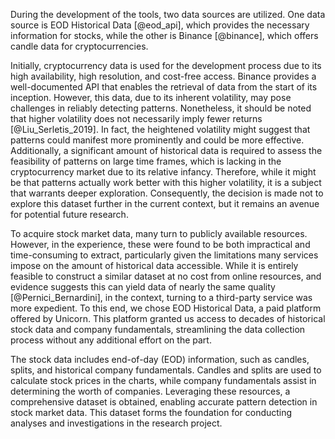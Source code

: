 During the development of the tools, two data sources are utilized. One data source is EOD Historical Data [@eod_api], which provides the necessary information for stocks, while the other is Binance [@binance], which offers candle data for cryptocurrencies.

Initially, cryptocurrency data is used for the development process due to its high availability, high resolution, and cost-free access. Binance provides a well-documented API that enables the retrieval of data from the start of its inception. However, this data, due to its inherent volatility, may pose challenges in reliably detecting patterns. Nonetheless, it should be noted that higher volatility does not necessarily imply fewer returns [@Liu_Serletis_2019]. In fact, the heightened volatility might suggest that patterns could manifest more prominently and could be more effective. Additionally, a significant amount of historical data is required to assess the feasibility of patterns on large time frames, which is lacking in the cryptocurrency market due to its relative infancy. Therefore, while it might be that patterns actually work better with this higher volatility, it is a subject that warrants deeper exploration. Consequently, the decision is made not to explore this dataset further in the current context, but it remains an avenue for potential future research.

To acquire stock market data, many turn to publicly available resources. However, in the experience, these were found to be both impractical and time-consuming to extract, particularly given the limitations many services impose on the amount of historical data accessible. While it is entirely feasible to construct a similar dataset at no cost from online resources, and evidence suggests this can yield data of nearly the same quality [@Pernici_Bernardini], in the context, turning to a third-party service was more expedient. To this end, we chose EOD Historical Data, a paid platform offered by Unicorn. This platform granted us access to decades of historical stock data and company fundamentals, streamlining the data collection process without any additional effort on the part.

The stock data includes end-of-day (EOD) information, such as candles, splits, and historical company fundamentals. Candles and splits are used to calculate stock prices in the charts, while company fundamentals assist in determining the worth of companies. Leveraging these resources, a comprehensive dataset is obtained, enabling accurate pattern detection in stock market data. This dataset forms the foundation for conducting analyses and investigations in the research project.